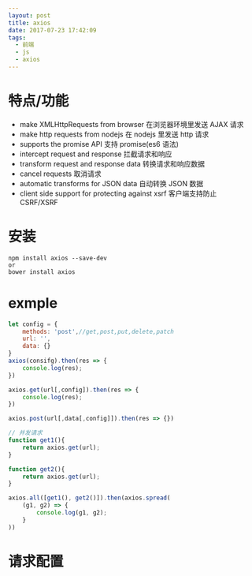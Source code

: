 ```yaml
---
layout: post
title: axios
date: 2017-07-23 17:42:09
tags:
  - 前端
  - js
  - axios
---
```


# 特点/功能

- make XMLHttpRequests from browser 在浏览器环境里发送 AJAX 请求
- make http requests from nodejs 在 nodejs 里发送 http 请求
- supports the promise API 支持 promise(es6 语法)
- intercept request and response 拦截请求和响应
- transform request and response data 转换请求和响应数据
- cancel requests 取消请求
- automatic transforms for JSON data 自动转换 JSON 数据
- client side support for protecting against xsrf 客户端支持防止 CSRF/XSRF
<!-- more -->

# 安装

```
npm install axios --save-dev
or
bower install axios
```

# exmple

```javascript
let config = {
    methods: 'post',//get,post,put,delete,patch
    url: '',
    data: {}
}
axios(consifg).then(res => {
    console.log(res);
})

axios.get(url[,config]).then(res => {
    console.log(res);
})

axios.post(url[,data[,config]]).then(res => {})

// 并发请求
function get1(){
    return axios.get(url);
}

function get2(){
    return axios.get(url);
}

axios.all([get1(), get2()]).then(axios.spread(
    (g1, g2) => {
        console.log(g1, g2);
    }
))


```

# 请求配置
